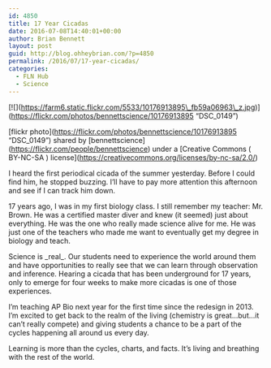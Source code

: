 ```yaml
---
id: 4850
title: 17 Year Cicadas
date: 2016-07-08T14:40:01+00:00
author: Brian Bennett
layout: post
guid: http://blog.ohheybrian.com/?p=4850
permalink: /2016/07/17-year-cicadas/
categories:
  - FLN Hub
  - Science
---
```

\[![\](https://farm6.static.flickr.com/5533/10176913895\_fb59a06963\_z.jpg)](https://flickr.com/photos/bennettscience/10176913895 &#8220;DSC_0149&#8221;)
  
\[flickr photo\](https://flickr.com/photos/bennettscience/10176913895 &#8220;DSC_0149&#8221;) shared by \[bennettscience\](https://flickr.com/people/bennettscience) under a \[Creative Commons ( BY-NC-SA ) license\](https://creativecommons.org/licenses/by-nc-sa/2.0/)

I heard the first periodical cicada of the summer yesterday. Before I could find him, he stopped buzzing. I&#8217;ll have to pay more attention this afternoon and see if I can track him down.

17 years ago, I was in my first biology class. I still remember my teacher: Mr. Brown. He was a certified master diver and knew (it seemed) just about everything. He was the one who really made science alive for me. He was just one of the teachers who made me want to eventually get my degree in biology and teach.

Science is \_real\_. Our students need to experience the world around them and have opportunities to really see that we can learn through observation and inference. Hearing a cicada that has been underground for 17 years, only to emerge for four weeks to make more cicadas is one of those experiences.

I&#8217;m teaching AP Bio next year for the first time since the redesign in 2013. I&#8217;m excited to get back to the realm of the living (chemistry is great&#8230;but&#8230;it can&#8217;t really compete) and giving students a chance to be a part of the cycles happening all around us every day. 

Learning is more than the cycles, charts, and facts. It&#8217;s living and breathing with the rest of the world.